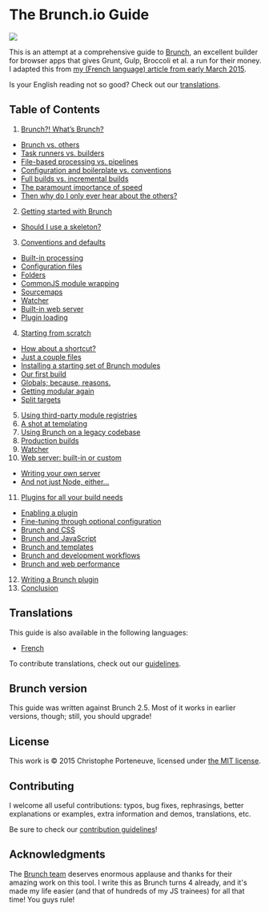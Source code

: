 # The Brunch.io Guide

![](http://brunch.io/images/svg/png/brunch-logo-napkin.png)

This is an attempt at a comprehensive guide to [Brunch](http://brunch.io/), an excellent builder for browser apps that gives Grunt, Gulp, Broccoli et al. a run for their money.  I adapted this from [my (French language) article from early March 2015](http://www.js-attitude.fr/2015/03/04/brunch-mon-builder-prefere/).

Is your English reading not so good? Check out our [translations](#translations).

## Table of Contents

1. [Brunch?! What’s Brunch?](content/en/chapter01-whats-brunch.md)
  * [Brunch vs. others](content/en/chapter01-whats-brunch.md#brunch-vs-others)
  * [Task runners vs. builders](content/en/chapter01-whats-brunch.md#task-runners-vs-builders)
  * [File-based processing vs. pipelines](content/en/chapter01-whats-brunch.md#file-based-processing-vs-pipelines)
  * [Configuration and boilerplate vs. conventions](content/en/chapter01-whats-brunch.md#configuration-and-boilerplate-vs-conventions)
  * [Full builds vs. incremental builds](content/en/chapter01-whats-brunch.md#full-builds-vs-incremental-builds)
  * [The paramount importance of speed](content/en/chapter01-whats-brunch.md#the-paramount-importance-of-speed)
  * [Then why do I only ever hear about the others?](content/en/chapter01-whats-brunch.md#then-why-do-i-only-ever-hear-about-the-others)
2. [Getting started with Brunch](content/en/chapter02-getting-started.md)
  * [Should I use a skeleton?](content/en/chapter02-getting-started.md#should-i-use-a-skeleton)
3. [Conventions and defaults](content/en/chapter03-conventions-and-defaults.md)
  * [Built-in processing](content/en/chapter03-conventions-and-defaults.md#build-in-processing)
  * [Configuration files](content/en/chapter03-conventions-and-defaults.md#configuration-files)
  * [Folders](content/en/chapter03-conventions-and-defaults.md#folders)
  * [CommonJS module wrapping](content/en/chapter03-conventions-and-defaults.md#commonjs-module-wrapping)
  * [Sourcemaps](content/en/chapter03-conventions-and-defaults.md#sourcemaps)
  * [Watcher](content/en/chapter03-conventions-and-defaults.md#watcher)
  * [Built-in web server](content/en/chapter03-conventions-and-defaults.md#built-in-web-server)
  * [Plugin loading](content/en/chapter03-conventions-and-defaults.md#plugin-loading)
4. [Starting from scratch](content/en/chapter04-starting-from-scratch.md)
  * [How about a shortcut?](content/en/chapter04-starting-from-scratch.md#how-about-a-shortcut)
  * [Just a couple files](content/en/chapter04-starting-from-scratch.md#just-a-couple-files)
  * [Installing a starting set of Brunch modules](content/en/chapter04-starting-from-scratch.md#installing-a-starting-set-of-brunch-modules)
  * [Our first build](content/en/chapter04-starting-from-scratch.md#our-first-build)
  * [Globals; because, reasons.](content/en/chapter04-starting-from-scratch.md#globals-because-reasons)
  * [Getting modular again](content/en/chapter04-starting-from-scratch.md#getting-modular-again)
  * [Split targets](content/en/chapter04-starting-from-scratch.md#split-targets)
5. [Using third-party module registries](content/en/chapter05-using-third-party-registries.md)
6. [A shot at templating](content/en/chapter06-a-shot-at-templating.md)
7. [Using Brunch on a legacy codebase](content/en/chapter07-using-brunch-on-legacy-code.md)
8. [Production builds](content/en/chapter08-production-builds.md)
9. [Watcher](content/en/chapter09-watcher.md)
10. [Web server: built-in or custom](content/en/chapter10-web-server.md)
  * [Writing your own server](content/en/chapter10-web-server.md#writing-your-own-server)
  * [And not just Node, either…](content/en/chapter10-web-server.md#and-not-just-node-either)
11. [Plugins for all your build needs](content/en/chapter11-plugins.md)
  * [Enabling a plugin](content/en/chapter11-plugins.md#enabling-a-plugin)
  * [Fine-tuning through optional configuration](content/en/chapter11-plugins.md#fine-tuning-through-optional-configuration)
  * [Brunch and CSS](content/en/chapter11-plugins.md#brunch-and-css)
  * [Brunch and JavaScript](content/en/chapter11-plugins.md#brunch-and-javascript)
  * [Brunch and templates](content/en/chapter11-plugins.md#brunch-and-templates)
  * [Brunch and development workflows](content/en/chapter11-plugins.md#brunch-and-development-workflows)
  * [Brunch and web performance](content/en/chapter11-plugins.md#brunch-and-web-performance)
12. [Writing a Brunch plugin](content/en/chapter12-writing-a-plugin.md)
13. [Conclusion](content/en/chapter13-conclusion.md)

## Translations

This guide is also available in the following languages:

  * [French](content/fr/README.md)

To contribute translations, check out our [guidelines](CONTRIBUTING.md).

## Brunch version

This guide was written against Brunch 2.5.  Most of it works in earlier versions, though; still, you should upgrade!

## License

This work is © 2015 Christophe Porteneuve, licensed under [the MIT license](LICENSE).

## Contributing

I welcome all useful contributions: typos, bug fixes, rephrasings, better explanations or examples, extra information and demos, translations, etc.

Be sure to check our [contribution guidelines](CONTRIBUTING.md)!

## Acknowledgments

The [Brunch team](https://github.com/orgs/brunch/people) deserves enormous applause and thanks for their amazing work on this tool.  I write this as Brunch turns 4 already, and it's made my life easier (and that of hundreds of my JS trainees) for all that time!  You guys rule!
